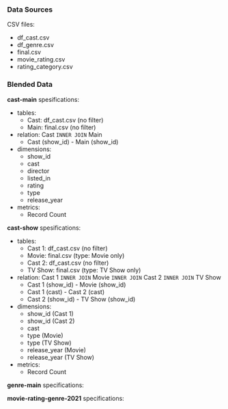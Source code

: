 ### Data Sources
CSV files:
- df_cast.csv
- df_genre.csv
- final.csv
- movie_rating.csv
- rating_category.csv

### Blended Data
**cast-main** spesifications:
- tables:
  - Cast: df_cast.csv (no filter)
  - Main: final.csv (no filter)
- relation: Cast `INNER JOIN` Main
  - Cast (show_id) - Main (show_id)
- dimensions:
  - show_id
  - cast
  - director
  - listed_in
  - rating
  - type
  - release_year
- metrics:
  - Record Count

**cast-show** spesifications:
- tables:
  - Cast 1: df_cast.csv (no filter)
  - Movie: final.csv (type: Movie only)
  - Cast 2: df_cast.csv (no filter)
  - TV Show: final.csv (type: TV Show only)
- relation: Cast 1 `INNER JOIN` Movie `INNER JOIN` Cast 2 `INNER JOIN` TV Show
  - Cast 1 (show_id) - Movie (show_id)
  - Cast 1 (cast) - Cast 2 (cast)
  - Cast 2 (show_id) - TV Show (show_id)
- dimensions:
  - show_id (Cast 1)
  - show_id (Cast 2)
  - cast
  - type (Movie)
  - type (TV Show)
  - release_year (Movie)
  - release_year (TV Show)
- metrics:
  - Record Count

**genre-main** specifications:

**movie-rating-genre-2021** specifications:
